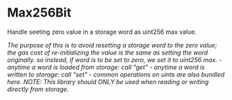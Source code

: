 # Max256Bit





Handle seeting zero value in a storage word as uint256 max value.

*The purpose of this is to avoid resetting a storage word to the zero value;   the gas cost of re-initializing the value is the same as setting the word originally.  so instead, if word is to be set to zero, we set it to uint256 max.   - anytime a word is loaded from storage: call &quot;get&quot;   - anytime a word is written to storage: call &quot;set&quot;   - common operations on uints are also bundled here. NOTE: This library should ONLY be used when reading or writing *directly* from storage.*



